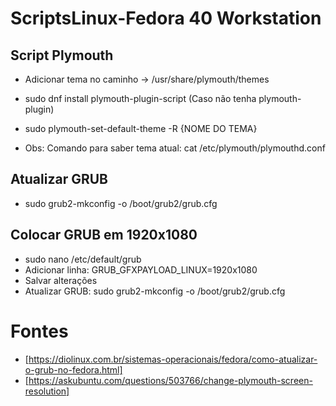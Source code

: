 # ScriptsLinux-Fedora 40 Workstation

## Script Plymouth

- Adicionar tema no caminho -> /usr/share/plymouth/themes
- sudo dnf install plymouth-plugin-script (Caso não tenha plymouth-plugin)
- sudo plymouth-set-default-theme -R {NOME DO TEMA}

- Obs: Comando para saber tema atual: cat /etc/plymouth/plymouthd.conf

## Atualizar GRUB 

- sudo grub2-mkconfig -o /boot/grub2/grub.cfg

## Colocar GRUB em 1920x1080

- sudo nano /etc/default/grub
- Adicionar linha: GRUB_GFXPAYLOAD_LINUX=1920x1080
- Salvar alterações
- Atualizar GRUB: sudo grub2-mkconfig -o /boot/grub2/grub.cfg


# Fontes

- [https://diolinux.com.br/sistemas-operacionais/fedora/como-atualizar-o-grub-no-fedora.html]
- [https://askubuntu.com/questions/503766/change-plymouth-screen-resolution]
